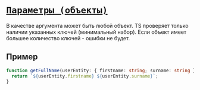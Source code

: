 # [`Параметры (объекты)`](../index.md)

В качестве аргумента может быть любой объект. TS проверяет только наличии указанных ключей (минимальный набор). Если объект имеет большее количество ключей - ошибки не будет.

## Пример

```ts
function getFullName(userEntity: { firstname: string; surname: string }): string {
  return `${userEntity.firstname} ${userEntity.surname}`;
}
```
